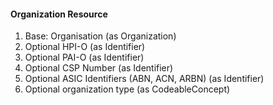 #### Organization Resource

1. Base: Organisation (as Organization)
1. Optional HPI-O (as Identifier)
1. Optional PAI-O (as Identifier)
1. Optional CSP Number (as Identifier)
1. Optional ASIC Identifiers (ABN, ACN, ARBN) (as Identifier)
1. Optional organization type (as CodeableConcept)
